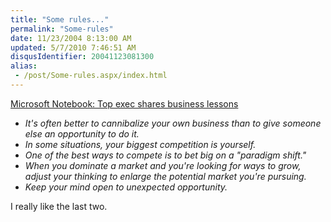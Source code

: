 ```yaml
---
title: "Some rules..."
permalink: "Some-rules"
date: 11/23/2004 8:13:00 AM
updated: 5/7/2010 7:46:51 AM
disqusIdentifier: 20041123081300
alias:
 - /post/Some-rules.aspx/index.html
---
```

[Microsoft Notebook: Top exec shares business lessons](http://seattlepi.nwsource.com/business/200538_msftnotebook22.html)

<ul>
<li><em>It's often better to cannibalize your own business than to give someone else an opportunity to do it.</em></li>
<li><em>In some situations, your biggest competition is yourself.</em></li>
<li><em>One of the best ways to compete is to bet big on a "paradigm shift."</em></li>
<li><em>When you dominate a market and you're looking for ways to grow, adjust your thinking to enlarge the potential market you're pursuing.</em></li>
<li><em>Keep your mind open to unexpected opportunity.</em></li></ul>


<!-- more -->
I really like the last two.

<em></em> 
